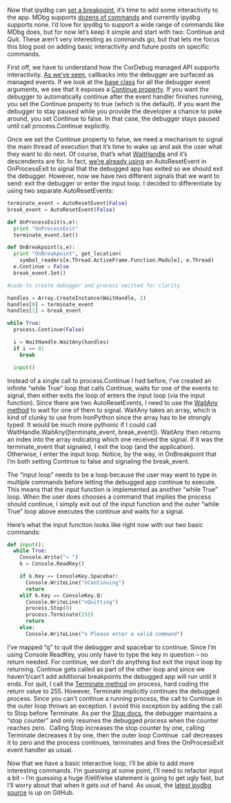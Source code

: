 Now that ipydbg can [set a
breakpoint](http://devhawk.net/2009/03/02/Writing+An+IronPython+Debugger+Setting+A+Breakpoint.aspx),
it’s time to add some interactivity to the app. MDbg supports [dozens of
commands](http://msdn.microsoft.com/en-us/library/ms229861.aspx) and
currently ipydbg supports none. I’d love for ipydbg to support a wide
range of commands like MDbg does, but for now let’s keep it simple and
start with two: Continue and Quit. These aren’t very interesting as
commands go, but that lets me focus this blog post on adding basic
interactivity and future posts on specific commands.

First off, we have to understand how the CorDebug managed API supports
interactivity. [As we’ve
seen](http://devhawk.net/2009/02/28/Writing+An+IronPython+Debugger+Hello+Debugger.aspx),
callbacks into the debugger are surfaced as managed events. If we look
at the [base
class](http://github.com/devhawk/ipydbg/blob/5858695ff85ed4740ad06466d4f54394e7f00f9b/CorDebug/CorDebug/Debugger.cs#L524)
for all the debugger event arguments, we see that it exposes a [Continue
property](http://github.com/devhawk/ipydbg/blob/5858695ff85ed4740ad06466d4f54394e7f00f9b/CorDebug/CorDebug/Debugger.cs#L561).
If you want the debugger to automatically continue after the event
handler finishes running, you set the Continue property to true (which
is the default). If you want the debugger to stay paused while you
provide the developer a chance to poke around, you set Continue to
false. In that case, the debugger stays paused until call
process.Continue explicitly.

Once we set the Continue property to false, we need a mechanism to
signal the main thread of execution that it’s time to wake up and ask
the user what they want to do next. Of course, that’s what
[WaitHandle](http://msdn.microsoft.com/en-us/library/system.threading.waithandle.aspx)
and it’s descendents are for. In fact, [we’re already
using](http://devhawk.net/2009/02/28/Writing+An+IronPython+Debugger+Hello+Debugger.aspx)
an AutoResetEvent in OnProcessExit to signal that the debugged app has
exited so we should exit the debugger. However, now we have two
different signals that we want to send: exit the debugger or enter the
input loop. I decided to differentiate by using two separate
AutoResetEvents:

``` python
terminate_event = AutoResetEvent(False)  
break_event = AutoResetEvent(False)  

def OnProcessExit(s,e):  
  print "OnProcessExit"  
  terminate_event.Set()  

def OnBreakpoint(s,e):  
  print "OnBreakpoint", get_location(  
    symbol_readers[e.Thread.ActiveFrame.Function.Module], e.Thread)  
  e.Continue = False  
  break_event.Set()  

#code to create debugger and process omitted for clarity

handles = Array.CreateInstance(WaitHandle, 2)  
handles[0] = terminate_event  
handles[1] = break_event  

while True:  
  process.Continue(False)  

  i = WaitHandle.WaitAny(handles)  
  if i == 0:  
    break  

  input()
```

Instead of a single call to process.Continue I had before, I’ve created
an infinite “while True” loop that calls Continue, waits for one of the
events to signal, then either exits the loop of enters the input loop
(via the input function). Since there are two AutoResetEvents, I need to
use the [WaitAny
method](http://msdn.microsoft.com/en-us/library/tdykks7z.aspx) to wait
for one of them to signal. WaitAny takes an array, which is kind of
clunky to use from IronPython since the array has to be strongly typed.
It would be much more pythonic if I could call
WaitHandle.WaitAny([terminate\_event, break\_event]). WaitAny then
returns an index into the array indicating which one received the
signal. If it was the terminate\_event that signaled, I exit the loop
(and the application). Otherwise, I enter the input loop. Notice, by the
way, in OnBreakpoint that I’m both setting Continue to false and
signaling the break\_event.

The “input loop” needs to be a loop because the user may want to type in
multiple commands before letting the debugged app continue to execute.
This means that the input function is implemented as another “while
True” loop. When the user does chooses a command that implies the
process should continue, I simply exit out of the input function and the
outer “while True” loop above executes the continue and waits for a
signal.

Here’s what the input function looks like right now with our two basic
commands:

``` python
def input():
  while True:
    Console.Write("» ")
    k = Console.ReadKey()

    if k.Key == ConsoleKey.Spacebar:
      Console.WriteLine("nContinuing")
      return  
    elif k.Key == ConsoleKey.Q:
      Console.WriteLine("nQuitting")
      process.Stop(0)
      process.Terminate(255)
      return
    else:
      Console.WriteLine("n Please enter a valid command")
```

I’ve mapped “q” to quit the debugger and spacebar to continue. Since I’m
using Console ReadKey, you only have to type the key in question – no
return needed. For continue, we don’t do anything but exit the input
loop by returning. Continue gets called as part of the other loop and
since we haven’t/can’t add additional breakpoints the debugged app will
run until it ends. For quit, I call the [Terminate
method](http://msdn.microsoft.com/en-us/library/ms230796.aspx) on
process, hard coding the return value to 255. However, Terminate
implicitly continues the debugged process. Since you can’t continue a
running process, the call to Continue in the outer loop throws an
exception. I avoid this exception by adding the call to Stop before
Terminate. As per the [Stop
docs](http://msdn.microsoft.com/en-us/library/ms232533.aspx), the
debugger maintains a “stop counter” and only resumes the debugged
process when the counter reaches zero.  Calling Stop increases the stop
counter by one, calling Terminate decreases it by one, then the outer
loop Continue  call decreases it to zero and the process continues,
terminates and fires the OnProcessExit event handler as usual.

Now that we have a basic interactive loop, I’ll be able to add more
interesting commands. I’m guessing at some point, I’ll need to refactor
input a bit – I’m guessing a huge if/elif/else statement is going to get
ugly fast, but I’ll worry about that when it gets out of hand. As usual,
the [latest ipydbg
source](http://github.com/devhawk/ipydbg/tree/112c3acdcf726c3ad89ce2def8258ecc2fb55513)
is up on GitHub.
